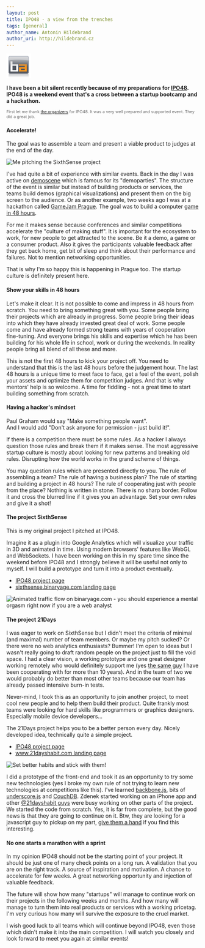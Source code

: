 ```yaml
---
layout: post
title: IPO48 - a view from the trenches
tags: [general]
author_name: Antonin Hildebrand
author_uri: http://hildebrand.cz
---
```


<img src="/shared/img/icons/binaryage-badge-64.png" class="intro-icon"/>

**I have been a bit silent recently because of my preparations for [IPO48](http://ipo48.org). IPO48 is a weekend event that's a cross between a startup bootcamp and a hackathon.**

<div class="clear" style="font-size: 8pt; color: #666">
First let me thank <a href="http://ipo48.org/Team">the organizers</a> for IPO48. It was a very well prepared and supported event. They did a great job.
</div>


#### Accelerate!

The goal was to assemble a team and present a viable product to judges at the end of the day.

<img class="clear blog-image-full" src="/images/presenting-sixthsense.jpg" title="Me pitching the SixthSense project">

I've had quite a bit of experience with similar events. Back in the day I was active on [demoscene](http://en.wikipedia.org/wiki/Demoscene) which is famous for its "demoparties". The structure of the event is similar but instead of building products or services, the teams build demos (graphical visualizations) and present them on the big screen to the audience. Or as another example, two weeks ago I was at a hackathon called [GameJam Prague](http://www.gamejamprague.org). The goal was to build a computer [game in 48 hours](http://www.gamejamprague.org/hry).

For me it makes sense because conferences and similar competitions accelerate the "culture of making stuff". It is important for the ecosystem to work, for new people to get attracted to the scene. Be it a demo, a game or a consumer product. Also it gives the participants valuable feedback after they get back home, get bit of sleep and think about their performance and failures. Not to mention networking opportunities.

That is why I'm so happy this is happening in Prague too. The startup culture is definitely present here.


#### Show your skills in 48 hours

Let's make it clear. It is not possible to come and impress in 48 hours from scratch. You need to bring something great with you. Some people bring their projects which are already in progress. Some people bring their ideas into which they have already invested great deal of work. Some people come and have already formed strong teams with years of cooperation fine-tuning. And everyone brings his skills and expertise which he has been building for his whole life in school, work or during the weekends. In reality people bring all blend of all these and more.

This is not the first 48 hours to kick your project off. You need to understand that this is the last 48 hours before the judgement hour. The last 48 hours is a unique time to meet face to face, get a feel of the event, polish your assets and optimize them for competition judges. And that is why mentors' help is so welcome. A time for fiddling - not a great time to start building something from scratch.


#### Having a hacker's mindset

Paul Graham would say "Make something people want".<br>And I would add "Don't ask anyone for permission - just build it!".

If there is a competition there must be some rules. As a hacker I always question those rules and break them if it makes sense. The most aggressive startup culture is mostly about looking for new patterns and breaking old rules. Disrupting how the world works in the grand scheme of things.

You may question rules which are presented directly to you. The rule of assembling a team? The rule of having a business plan? The rule of starting and building a project in 48 hours? The rule of cooperating just with people from the place? Nothing is written in stone. There is no sharp border. Follow it and cross the blurred line if it gives you an advantage. Set your own rules and give it a shot!


#### The project SixthSense

This is my original project I pitched at IPO48.  

Imagine it as a plugin into Google Analytics which will visualize your traffic in 3D and animated in time. Using modern browsers' features like WebGL and WebSockets. I have been working on this in my spare time since the weekend before IPO48 and I strongly believe it will be useful not only to myself. I will build a prototype and turn it into a product eventually.

  * [IPO48 project page](http://ipo48.org/project.php?id=549)
  * [sixthsense.binaryage.com landing page](http://sixthsense.binaryage.com)

<img class="clear blog-image-full" src="/images/sixthsense-early-prototype.png" title="Animated traffic flow on binaryage.com - you should experience a mental orgasm right now if you are a web analyst">


#### The project 21Days

I was eager to work on SixthSense but I didn't meet the criteria of minimal (and maximal) number of team members. Or maybe my pitch sucked? Or there were no web analytics enthusiasts? Bummer! I'm open to ideas but I wasn't really going to draft random people on the project just to fill the void space. I had a clear vision, a working prototype and one great designer working remotely who would definitely support me (yes [the same guy](http://raist.cz) I have been cooperating with for more than 10 years). And in the team of two we would probably do better than most other teams because our team has already passed intensive burn-in tests.

Never-mind, I took this as an opportunity to join another project, to meet cool new people and to help them build their product. Quite frankly most teams were looking for hard skills like programmers or graphics designers. Especially mobile device developers...

The 21Days project helps you to be a better person every day. Nicely developed idea, technically quite a simple project.

* [IPO48 project page](http://ipo48.org/project.php?id=563)
* [www.21dayshabit.com landing page](http://www.21dayshabit.com)

<img class="clear blog-image-full" src="/images/21days-landing-page.png" title="Set better habits and stick with them!">

I did a prototype of the front-end and took it as an opportunity to try some new technologies (yes I broke my own rule of not trying to learn new technologies at competitions like this). I've learned [backbone.js](http://documentcloud.github.com/backbone), bits of [underscore.js](http://documentcloud.github.com/underscore) and [CouchDB](http://couchdb.apache.org). Zdenek started working on an iPhone app and other [@21dayshabit guys](http://twitter.com/#!/21dayshabit) were busy working on other parts of the project. We started the code from scratch. Yes, it is far from complete, but the good news is that they are going to continue on it. Btw, they are looking for a javascript guy to pickup on my part, [give them a hand](mailto:tomas@21dayshabit.com) if you find this interesting.


#### No one starts a marathon with a sprint

In my opinion IPO48 should not be the starting point of your project. It should be just one of many check points on a long run. A validation that you are on the right track. A source of inspiration and motivation. A chance to accelerate for few weeks. A great networking opportunity and injection of valuable feedback.

The future will show how many "startups" will manage to continue work on their projects in the following weeks and months. And how many will manage to turn them into real products or services with a working pricetag. I'm very curious how many will survive the exposure to the cruel market.

I wish good luck to all teams which will continue beyond IPO48, even those which didn't make it into the main competition. I will watch you closely and look forward to meet you again at similar events!